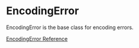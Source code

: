 # EncodingError

EncodingError is the base class for encoding errors.

[EncodingError Reference](https://ruby-doc.org/core-2.6/EncodingError.html)
